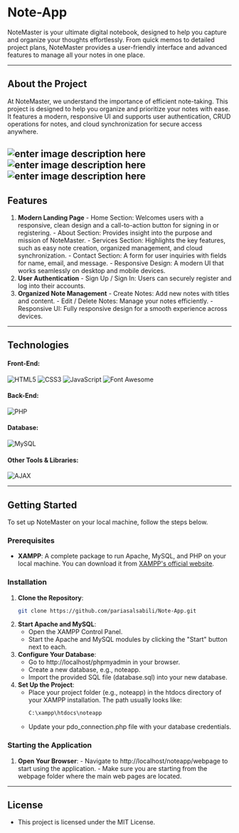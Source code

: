 # Note-App
NoteMaster is your ultimate digital notebook, designed to help you capture and organize your thoughts effortlessly. From quick memos to detailed project plans, NoteMaster provides a user-friendly interface and advanced features to manage all your notes in one place.

---

## About the Project

At NoteMaster, we understand the importance of efficient note-taking. This project is designed to help you organize and prioritize your notes with ease. It features a modern, responsive UI and supports user authentication, CRUD operations for notes, and cloud synchronization for secure access anywhere.

![enter image description here](https://s8.uupload.ir/files/screenshot_%289%29_mvb.png)![enter image description here](https://s8.uupload.ir/files/screenshot_%2812%29_o17y.png)
![enter image description here](https://s8.uupload.ir/files/screenshot_%2813%29_362.png)
---

## Features

  1. **Modern Landing Page**
    - Home Section: Welcomes users with a responsive, clean design and a call-to-action button for signing in or registering.
    - About Section: Provides insight into the purpose and mission of NoteMaster.
    - Services Section: Highlights the key features, such as easy note creation, organized management, and cloud synchronization.
    - Contact Section: A form for user inquiries with fields for name, email, and message.
    - Responsive Design: A modern UI that works seamlessly on desktop and mobile devices.
  3. **User Authentication**
    - Sign Up / Sign In: Users can securely register and log into their accounts.
  4. **Organized Note Management**
    - Create Notes: Add new notes with titles and content.
    - Edit / Delete Notes: Manage your notes efficiently.
    - Responsive UI: Fully responsive design for a smooth experience across devices.

---

## Technologies
  #### Front-End:
![HTML5](https://img.shields.io/badge/HTML5-E34F26?style=for-the-badge&logo=html5&logoColor=white)
![CSS3](https://img.shields.io/badge/CSS3-1572B6?style=for-the-badge&logo=css3&logoColor=white)
![JavaScript](https://img.shields.io/badge/JavaScript-F7DF1E?style=for-the-badge&logo=javascript&logoColor=black)
![Font Awesome](https://img.shields.io/badge/Font%20Awesome-339AF0?style=for-the-badge&logo=font-awesome&logoColor=white)

#### Back-End:
![PHP](https://img.shields.io/badge/PHP-777BB4?style=for-the-badge&logo=php&logoColor=white)

#### Database:
![MySQL](https://img.shields.io/badge/MySQL-4479A1?style=for-the-badge&logo=mysql&logoColor=white)

#### Other Tools & Libraries:
![AJAX](https://img.shields.io/badge/AJAX-0078D7?style=for-the-badge&logo=ajax&logoColor=white)
 
---
## Getting Started

To set up NoteMaster on your local machine, follow the steps below.

### Prerequisites

- **XAMPP**: A complete package to run Apache, MySQL, and PHP on your local machine. You can download it from [XAMPP's official website](https://www.apachefriends.org/).

### Installation

1. **Clone the Repository**:
   ```bash
   git clone https://github.com/pariasalsabili/Note-App.git

2. **Start Apache and MySQL**:
   - Open the XAMPP Control Panel.
   - Start the Apache and MySQL modules by clicking the "Start" button next to each.
3. **Configure Your Database**:
   - Go to http://localhost/phpmyadmin in your browser.
   - Create a new database, e.g., noteapp.
   - Import the provided SQL file (database.sql) into your new database.
4. **Set Up the Project**:
   - Place your project folder (e.g., noteapp) in the htdocs directory of your XAMPP installation. The path usually looks like:
     ```bash
     C:\xampp\htdocs\noteapp
   - Update your pdo_connection.php file with your database credentials.

### Starting the Application
  1. **Open Your Browser**:
    - Navigate to http://localhost/noteapp/webpage to start using the application.
    - Make sure you are starting from the webpage folder where the main web pages are located.

---
## License
  - This project is licensed under the MIT License.
